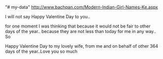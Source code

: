 "# my-data" 
http://www.bachpan.com/Modern-Indian-Girl-Names-Ke.aspx

I will not say Happy Valentine Day to you..

for one moment I was thinking that because it would not be fair to other days of the year.. because they are not less than today for me in any way.. So 

Happy Valentine Day to my lovely wife,  from me and on behalf of other 364 days of the year..Love you so much
